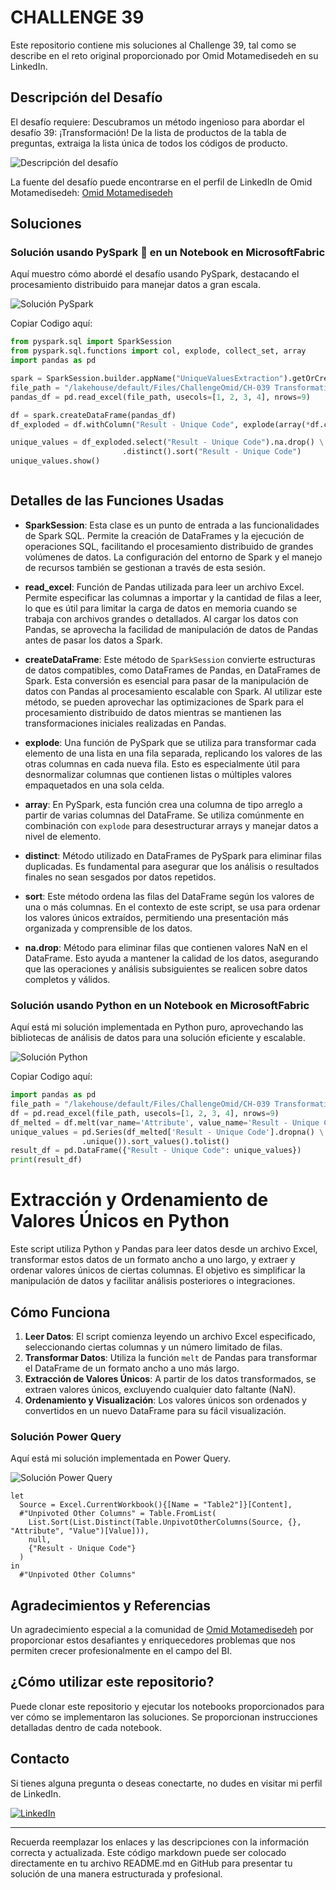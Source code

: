 # CHALLENGE 39

Este repositorio contiene mis soluciones al Challenge 39, tal como se describe en el reto original proporcionado por Omid Motamedisedeh en su LinkedIn.

## Descripción del Desafío

El desafío requiere:
Descubramos un método ingenioso para abordar el desafío 39: ¡Transformación!
De la lista de productos de la tabla de preguntas, extraiga la lista única de todos los códigos de producto.

![Descripción del desafío](https://github.com/cristobalsalcedo90/BI_Challenges/blob/0a2c380e0018358caae34ba18803c31a67990a05/OMID_BI/39_Challange/Files/Omid.png)

La fuente del desafío puede encontrarse en el perfil de LinkedIn de Omid Motamedisedeh: [
Omid Motamedisedeh](https://www.linkedin.com/posts/omid-motamedisedeh-74aba166_excelchallenge-powerquerychllenge-excel-activity-7186830879980191745-kfBw?utm_source=share&utm_medium=member_desktop)

## Soluciones

### Solución usando PySpark 🚀 en un Notebook en MicrosoftFabric

Aquí muestro cómo abordé el desafío usando PySpark, destacando el procesamiento distribuido para manejar datos a gran escala.

![Solución PySpark](https://github.com/cristobalsalcedo90/BI_Challenges/blob/0a2c380e0018358caae34ba18803c31a67990a05/OMID_BI/39_Challange/Files/PySpark.PNG)

Copiar Codigo aquí:

```python
from pyspark.sql import SparkSession
from pyspark.sql.functions import col, explode, collect_set, array
import pandas as pd

spark = SparkSession.builder.appName("UniqueValuesExtraction").getOrCreate()
file_path = "/lakehouse/default/Files/ChallengeOmid/CH-039 Transformation.xlsx"
pandas_df = pd.read_excel(file_path, usecols=[1, 2, 3, 4], nrows=9)

df = spark.createDataFrame(pandas_df)
df_exploded = df.withColumn("Result - Unique Code", explode(array(*df.columns)))

unique_values = df_exploded.select("Result - Unique Code").na.drop() \
                         .distinct().sort("Result - Unique Code")
unique_values.show()



```
## Detalles de las Funciones Usadas

- **SparkSession**: Esta clase es un punto de entrada a las funcionalidades de Spark SQL. Permite la creación de DataFrames y la ejecución de operaciones SQL, facilitando el procesamiento distribuido de grandes volúmenes de datos. La configuración del entorno de Spark y el manejo de recursos también se gestionan a través de esta sesión.

- **read_excel**: Función de Pandas utilizada para leer un archivo Excel. Permite especificar las columnas a importar y la cantidad de filas a leer, lo que es útil para limitar la carga de datos en memoria cuando se trabaja con archivos grandes o detallados. Al cargar los datos con Pandas, se aprovecha la facilidad de manipulación de datos de Pandas antes de pasar los datos a Spark.

- **createDataFrame**: Este método de `SparkSession` convierte estructuras de datos compatibles, como DataFrames de Pandas, en DataFrames de Spark. Esta conversión es esencial para pasar de la manipulación de datos con Pandas al procesamiento escalable con Spark. Al utilizar este método, se pueden aprovechar las optimizaciones de Spark para el procesamiento distribuido de datos mientras se mantienen las transformaciones iniciales realizadas en Pandas.

- **explode**: Una función de PySpark que se utiliza para transformar cada elemento de una lista en una fila separada, replicando los valores de las otras columnas en cada nueva fila. Esto es especialmente útil para desnormalizar columnas que contienen listas o múltiples valores empaquetados en una sola celda.

- **array**: En PySpark, esta función crea una columna de tipo arreglo a partir de varias columnas del DataFrame. Se utiliza comúnmente en combinación con `explode` para desestructurar arrays y manejar datos a nivel de elemento.

- **distinct**: Método utilizado en DataFrames de PySpark para eliminar filas duplicadas. Es fundamental para asegurar que los análisis o resultados finales no sean sesgados por datos repetidos.

- **sort**: Este método ordena las filas del DataFrame según los valores de una o más columnas. En el contexto de este script, se usa para ordenar los valores únicos extraídos, permitiendo una presentación más organizada y comprensible de los datos.

- **na.drop**: Método para eliminar filas que contienen valores NaN en el DataFrame. Esto ayuda a mantener la calidad de los datos, asegurando que las operaciones y análisis subsiguientes se realicen sobre datos completos y válidos.



### Solución usando Python en un Notebook en MicrosoftFabric

Aquí está mi solución implementada en Python puro, aprovechando las bibliotecas de análisis de datos para una solución eficiente y escalable.

![Solución Python](https://github.com/cristobalsalcedo90/BI_Challenges/blob/0a2c380e0018358caae34ba18803c31a67990a05/OMID_BI/39_Challange/Files/Python.png)

Copiar Codigo aquí:
```python
import pandas as pd
file_path = "/lakehouse/default/Files/ChallengeOmid/CH-039 Transformation.xlsx"
df = pd.read_excel(file_path, usecols=[1, 2, 3, 4], nrows=9)
df_melted = df.melt(var_name='Attribute', value_name='Result - Unique Code')
unique_values = pd.Series(df_melted['Result - Unique Code'].dropna() \
                .unique()).sort_values().tolist()
result_df = pd.DataFrame({"Result - Unique Code": unique_values})
print(result_df)
```
# Extracción y Ordenamiento de Valores Únicos en Python

Este script utiliza Python y Pandas para leer datos desde un archivo Excel, transformar estos datos de un formato ancho a uno largo, y extraer y ordenar valores únicos de ciertas columnas. El objetivo es simplificar la manipulación de datos y facilitar análisis posteriores o integraciones.

## Cómo Funciona

1. **Leer Datos**: El script comienza leyendo un archivo Excel especificado, seleccionando ciertas columnas y un número limitado de filas.
2. **Transformar Datos**: Utiliza la función `melt` de Pandas para transformar el DataFrame de un formato ancho a uno más largo.
3. **Extracción de Valores Únicos**: A partir de los datos transformados, se extraen valores únicos, excluyendo cualquier dato faltante (NaN).
4. **Ordenamiento y Visualización**: Los valores únicos son ordenados y convertidos en un nuevo DataFrame para su fácil visualización.



### Solución Power Query


Aquí está mi solución implementada en Power Query.

![Solución Power Query](https://github.com/cristobalsalcedo90/BI_Challenges/blob/9ed693393f32c097d5445725480cf6e356f9111b/OMID_BI/39_Challange/Files/PowerQuery.PNG)

```pq
let
  Source = Excel.CurrentWorkbook(){[Name = "Table2"]}[Content], 
  #"Unpivoted Other Columns" = Table.FromList(
    List.Sort(List.Distinct(Table.UnpivotOtherColumns(Source, {}, "Attribute", "Value")[Value])), 
    null, 
    {"Result - Unique Code"}
  )
in
  #"Unpivoted Other Columns"

```

## Agradecimientos y Referencias

Un agradecimiento especial a la comunidad de [Omid Motamedisedeh](https://www.linkedin.com/in/omid-motamedisedeh-74aba166/) por proporcionar estos desafiantes y enriquecedores problemas que nos permiten crecer profesionalmente en el campo del BI.

## ¿Cómo utilizar este repositorio?

Puede clonar este repositorio y ejecutar los notebooks proporcionados para ver cómo se implementaron las soluciones. Se proporcionan instrucciones detalladas dentro de cada notebook.

## Contacto

Si tienes alguna pregunta o deseas conectarte, no dudes en visitar mi perfil de LinkedIn.

[![LinkedIn](https://img.shields.io/badge/LinkedIn-Cristobal%20Salcedo-blue)](https://www.linkedin.com/in/cristobal-salcedo)

---

Recuerda reemplazar los enlaces y las descripciones con la información correcta y actualizada. Este código markdown puede ser colocado directamente en tu archivo README.md en GitHub para presentar tu solución de una manera estructurada y profesional.
